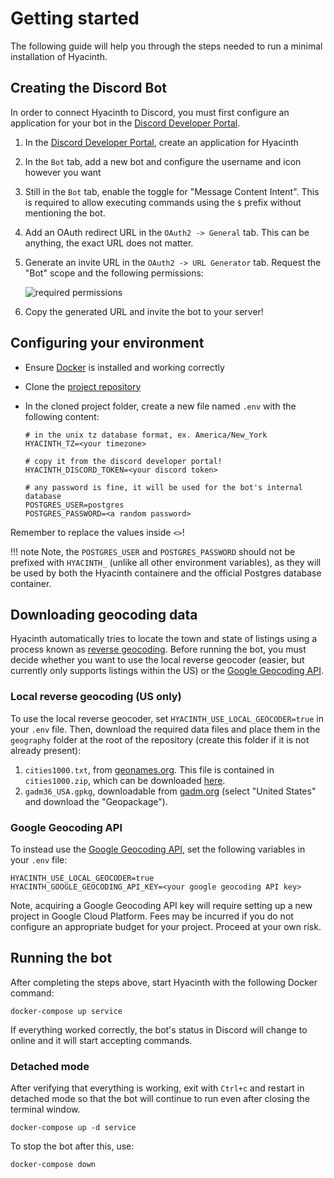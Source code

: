 # Getting started

The following guide will help you through the steps needed to run a minimal installation of Hyacinth.

## Creating the Discord Bot

In order to connect Hyacinth to Discord, you must first configure an application for your bot in the [Discord Developer Portal](https://discord.com/developers/applications).

1. In the [Discord Developer Portal](https://discord.com/developers/applications), create an application for Hyacinth
2. In the `Bot` tab, add a new bot and configure the username and icon however you want
3. Still in the `Bot` tab, enable the toggle for "Message Content Intent". This is required to allow executing commands using the `$` prefix without mentioning the bot.
4. Add an OAuth redirect URL in the `OAuth2 -> General` tab. This can be anything, the exact URL does not matter.
5. Generate an invite URL in the `OAuth2 -> URL Generator` tab. Request the "Bot" scope and the following permissions:

   ![required permissions](assets/permissions.png)

6. Copy the generated URL and invite the bot to your server!

## Configuring your environment

- Ensure [Docker](https://docker.com) is installed and working correctly
- Clone the [project repository](https://github.com/stephanlensky/hyacinth)
- In the cloned project folder, create a new file named `.env` with the following content:

  ```env
  # in the unix tz database format, ex. America/New_York
  HYACINTH_TZ=<your timezone>

  # copy it from the discord developer portal!
  HYACINTH_DISCORD_TOKEN=<your discord token>

  # any password is fine, it will be used for the bot's internal database
  POSTGRES_USER=postgres
  POSTGRES_PASSWORD=<a random password>
  ```

Remember to replace the values inside `<>`!

!!! note
    Note, the `POSTGRES_USER` and `POSTGRES_PASSWORD` should not be prefixed with `HYACINTH_` (unlike all other environment variables), as they will be used by both the Hyacinth containere and the official Postgres database container.

## Downloading geocoding data

Hyacinth automatically tries to locate the town and state of listings using a process known as [reverse geocoding](https://en.wikipedia.org/wiki/Reverse_geocoding). Before running the bot, you must decide whether you want to use the local reverse geocoder (easier, but currently only supports listings within the US) or the [Google Geocoding API](https://developers.google.com/maps/documentation/geocoding/requests-reverse-geocoding).

### Local reverse geocoding (US only)

To use the local reverse geocoder, set `HYACINTH_USE_LOCAL_GEOCODER=true` in your `.env` file. Then, download the required data files and place them in the `geography` folder at the root of the repository (create this folder if it is not already present):

1. `cities1000.txt`, from [geonames.org](https://www.geonames.org/). This file is contained in `cities1000.zip`, which can be downloaded [here](https://download.geonames.org/export/dump/).
2. `gadm36_USA.gpkg`, downloadable from [gadm.org](https://gadm.org/download_country_v3.html) (select "United States" and download the "Geopackage").

### Google Geocoding API

To instead use the [Google Geocoding API](https://developers.google.com/maps/documentation/geocoding/requests-reverse-geocoding), set the following variables in your `.env` file:

```
HYACINTH_USE_LOCAL_GEOCODER=true
HYACINTH_GOOGLE_GEOCODING_API_KEY=<your google geocoding API key>
```

Note, acquiring a Google Geocoding API key will require setting up a new project in Google Cloud Platform. Fees may be incurred if you do not configure an appropriate budget for your project. Proceed at your own risk.

## Running the bot

After completing the steps above, start Hyacinth with the following Docker command:

```
docker-compose up service
```

If everything worked correctly, the bot's status in Discord will change to online and it will start accepting commands.

### Detached mode

After verifying that everything is working, exit with `Ctrl+c` and restart in detached mode so that the bot will continue to run even after closing the terminal window.

```
docker-compose up -d service
```

To stop the bot after this, use:

```
docker-compose down
```
